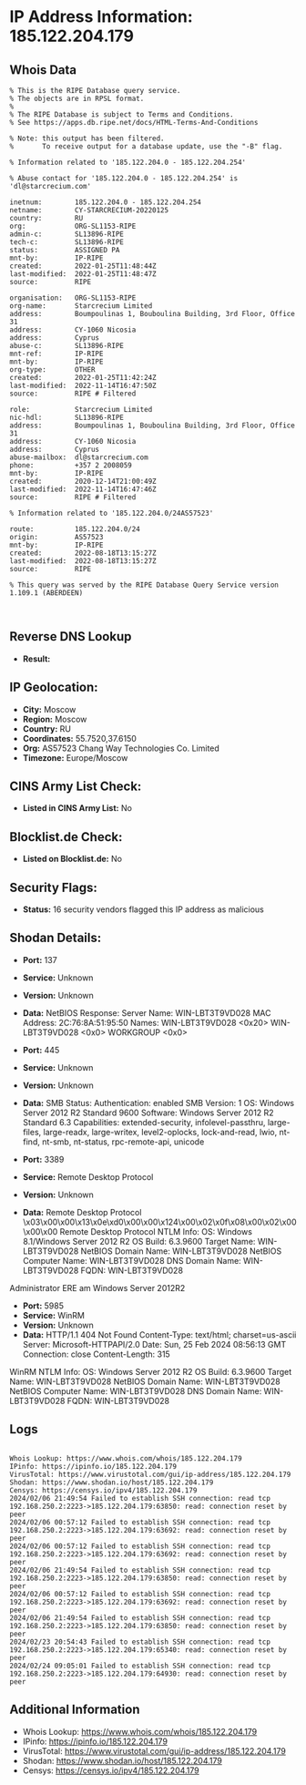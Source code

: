 # IP Address Information: 185.122.204.179

## Whois Data
```
% This is the RIPE Database query service.
% The objects are in RPSL format.
%
% The RIPE Database is subject to Terms and Conditions.
% See https://apps.db.ripe.net/docs/HTML-Terms-And-Conditions

% Note: this output has been filtered.
%       To receive output for a database update, use the "-B" flag.

% Information related to '185.122.204.0 - 185.122.204.254'

% Abuse contact for '185.122.204.0 - 185.122.204.254' is 'dl@starcrecium.com'

inetnum:        185.122.204.0 - 185.122.204.254
netname:        CY-STARCRECIUM-20220125
country:        RU
org:            ORG-SL1153-RIPE
admin-c:        SL13896-RIPE
tech-c:         SL13896-RIPE
status:         ASSIGNED PA
mnt-by:         IP-RIPE
created:        2022-01-25T11:48:44Z
last-modified:  2022-01-25T11:48:47Z
source:         RIPE

organisation:   ORG-SL1153-RIPE
org-name:       Starcrecium Limited
address:        Boumpoulinas 1, Bouboulina Building, 3rd Floor, Office 31
address:        CY-1060 Nicosia
address:        Cyprus
abuse-c:        SL13896-RIPE
mnt-ref:        IP-RIPE
mnt-by:         IP-RIPE
org-type:       OTHER
created:        2022-01-25T11:42:24Z
last-modified:  2022-11-14T16:47:50Z
source:         RIPE # Filtered

role:           Starcrecium Limited
nic-hdl:        SL13896-RIPE
address:        Boumpoulinas 1, Bouboulina Building, 3rd Floor, Office 31
address:        CY-1060 Nicosia
address:        Cyprus
abuse-mailbox:  dl@starcrecium.com
phone:          +357 2 2008059
mnt-by:         IP-RIPE
created:        2020-12-14T21:00:49Z
last-modified:  2022-11-14T16:47:46Z
source:         RIPE # Filtered

% Information related to '185.122.204.0/24AS57523'

route:          185.122.204.0/24
origin:         AS57523
mnt-by:         IP-RIPE
created:        2022-08-18T13:15:27Z
last-modified:  2022-08-18T13:15:27Z
source:         RIPE

% This query was served by the RIPE Database Query Service version 1.109.1 (ABERDEEN)



```
## Reverse DNS Lookup
- **Result:** 

## IP Geolocation:
- **City:** Moscow
- **Region:** Moscow
- **Country:** RU
- **Coordinates:** 55.7520,37.6150
- **Org:** AS57523 Chang Way Technologies Co. Limited
- **Timezone:** Europe/Moscow

## CINS Army List Check:
- **Listed in CINS Army List:** 
No

## Blocklist.de Check:
- **Listed on Blocklist.de:** 
No

## Security Flags:
- **Status:** 16 security vendors flagged this IP address as malicious

## Shodan Details:
- **Port:** 137
- **Service:** Unknown
- **Version:** Unknown
- **Data:** NetBIOS Response:
  Server Name: WIN-LBT3T9VD028
  MAC Address: 2C:76:8A:51:95:50
  Names:
    WIN-LBT3T9VD028 <0x20>
    WIN-LBT3T9VD028 <0x0>
    WORKGROUP <0x0>

- **Port:** 445
- **Service:** Unknown
- **Version:** Unknown
- **Data:** SMB Status:
  Authentication: enabled
  SMB Version: 1
  OS: Windows Server 2012 R2 Standard 9600
  Software: Windows Server 2012 R2 Standard 6.3
  Capabilities: extended-security, infolevel-passthru, large-files, large-readx, large-writex, level2-oplocks, lock-and-read, lwio, nt-find, nt-smb, nt-status, rpc-remote-api, unicode

- **Port:** 3389
- **Service:** Remote Desktop Protocol
- **Version:** Unknown
- **Data:** Remote Desktop Protocol
\x03\x00\x00\x13\x0e\xd0\x00\x00\x124\x00\x02\x0f\x08\x00\x02\x00\x00\x00
Remote Desktop Protocol NTLM Info:
  OS: Windows 8.1/Windows Server 2012 R2
  OS Build: 6.3.9600
  Target Name: WIN-LBT3T9VD028
  NetBIOS Domain Name: WIN-LBT3T9VD028
  NetBIOS Computer Name: WIN-LBT3T9VD028
  DNS Domain Name: WIN-LBT3T9VD028
  FQDN: WIN-LBT3T9VD028

Administrator
ERE
am Windows Server 2012R2

- **Port:** 5985
- **Service:** WinRM
- **Version:** Unknown
- **Data:** HTTP/1.1 404 Not Found
Content-Type: text/html; charset=us-ascii
Server: Microsoft-HTTPAPI/2.0
Date: Sun, 25 Feb 2024 08:56:13 GMT
Connection: close
Content-Length: 315


WinRM NTLM Info:
  OS: Windows Server 2012 R2
  OS Build: 6.3.9600
  Target Name: WIN-LBT3T9VD028
  NetBIOS Domain Name: WIN-LBT3T9VD028
  NetBIOS Computer Name: WIN-LBT3T9VD028
  DNS Domain Name: WIN-LBT3T9VD028
  FQDN: WIN-LBT3T9VD028


## Logs
```

Whois Lookup: https://www.whois.com/whois/185.122.204.179
IPinfo: https://ipinfo.io/185.122.204.179
VirusTotal: https://www.virustotal.com/gui/ip-address/185.122.204.179
Shodan: https://www.shodan.io/host/185.122.204.179
Censys: https://censys.io/ipv4/185.122.204.179
2024/02/06 21:49:54 Failed to establish SSH connection: read tcp 192.168.250.2:2223->185.122.204.179:63850: read: connection reset by peer
2024/02/06 00:57:12 Failed to establish SSH connection: read tcp 192.168.250.2:2223->185.122.204.179:63692: read: connection reset by peer
2024/02/06 00:57:12 Failed to establish SSH connection: read tcp 192.168.250.2:2223->185.122.204.179:63692: read: connection reset by peer
2024/02/06 21:49:54 Failed to establish SSH connection: read tcp 192.168.250.2:2223->185.122.204.179:63850: read: connection reset by peer
2024/02/06 00:57:12 Failed to establish SSH connection: read tcp 192.168.250.2:2223->185.122.204.179:63692: read: connection reset by peer
2024/02/06 21:49:54 Failed to establish SSH connection: read tcp 192.168.250.2:2223->185.122.204.179:63850: read: connection reset by peer
2024/02/23 20:54:43 Failed to establish SSH connection: read tcp 192.168.250.2:2223->185.122.204.179:65340: read: connection reset by peer
2024/02/24 09:05:01 Failed to establish SSH connection: read tcp 192.168.250.2:2223->185.122.204.179:64930: read: connection reset by peer

```
## Additional Information
- Whois Lookup: https://www.whois.com/whois/185.122.204.179
- IPinfo: https://ipinfo.io/185.122.204.179
- VirusTotal: https://www.virustotal.com/gui/ip-address/185.122.204.179
- Shodan: https://www.shodan.io/host/185.122.204.179
- Censys: https://censys.io/ipv4/185.122.204.179


